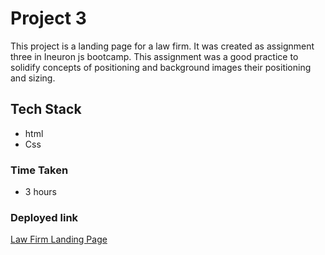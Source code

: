 # Project 3
This project is a landing page for a law firm. It was created as assignment three in Ineuron js bootcamp. This assignment was a good practice to solidify concepts of positioning and background images their positioning and sizing.

## Tech Stack
- html
- Css

### Time Taken  
- 3 hours

### Deployed link


[Law Firm Landing Page](https://law-firm-landing-page.netlify.app/)
